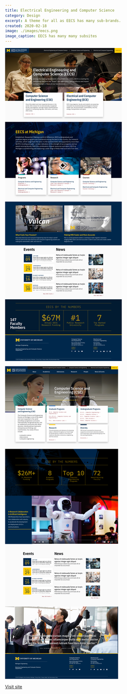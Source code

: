```yaml
---
title: Electrical Engineering and Computer Science
category: Design
excerpt: A theme for all as EECS has many sub-brands.
created: 2020-02-18
image: ./images/eecs.png
image_caption: EECS has many many subsites
---
```


![Home page of EECS](./images/eecs-home.jpg)

![EECS division page](./images/eecs-division.jpg)

[Visit site](https://eecs.engin.umich.edu/)